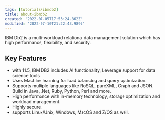 ```yaml
---
tags: [tutorials/ibmdb2]
title: about-ibmdb2
created: '2022-07-05T17:53:24.862Z'
modified: '2022-07-10T21:22:43.989Z'
---
```


IBM Db2 is a multi-workload relational  data management solution which has high performance, flexibility, and security.

## Key Features

* with 11.5, IBM DB2 includes AI functionality, Leverage support for data science tools
* Uses Machine learning for  load balancing and query optimization.
* Supports multiple languages like NoSQL, pureXML, Graph and JSON. Build in Java, .Net, Ruby, Python, Perl and more.
* High performance with in-memory technology, storage optimization and workload management.
* Highly secure.
* supports Linux/Unix, Windows, MacOS and Z/OS as well.
